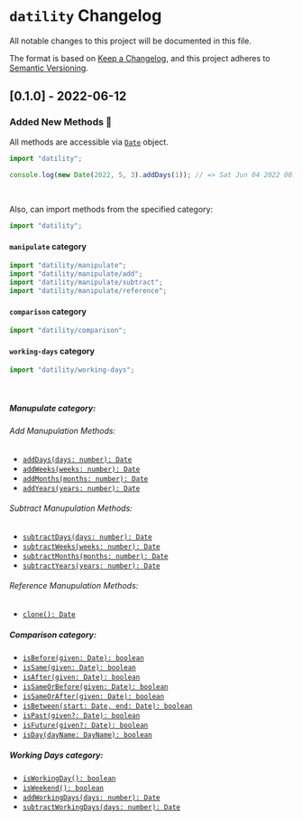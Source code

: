 # `datility` Changelog

All notable changes to this project will be documented in this file.

The format is based on [Keep a Changelog](https://keepachangelog.com/en/1.0.0/),
and this project adheres to [Semantic Versioning](https://semver.org/spec/v2.0.0.html).

## [0.1.0] - 2022-06-12

### Added New Methods 🎉

All methods are accessible via [`Date`](https://developer.mozilla.org/en-US/docs/Web/JavaScript/Reference/Global_Objects/Date) object.

```ts
import "datility";

console.log(new Date(2022, 5, 3).addDays(1)); // => Sat Jun 04 2022 00:00:00 GMT+0300 (GMT+03:00)
```

<br/>

Also, can import methods from the specified category:

```ts
import "datility";
```

#### `manipulate` category

```ts
import "datility/manipulate";
import "datility/manipulate/add";
import "datility/manipulate/subtract";
import "datility/manipulate/reference";
```

#### `comparison` category

```ts
import "datility/comparison";
```

#### `working-days` category

```ts
import "datility/working-days";
```

<br/>

##### Manupulate category:

###### Add Manupulation Methods:

- [`addDays(days: number): Date`]()
- [`addWeeks(weeks: number): Date`]()
- [`addMonths(months: number): Date`]()
- [`addYears(years: number): Date`]()

###### Subtract Manupulation Methods:

- [`subtractDays(days: number): Date`]()
- [`subtractWeeks(weeks: number): Date`]()
- [`subtractMonths(months: number): Date`]()
- [`subtractYears(years: number): Date`]()

###### Reference Manupulation Methods:

- [`clone(): Date`]()

##### Comparison category:

- [`isBefore(given: Date): boolean`]()
- [`isSame(given: Date): boolean`]()
- [`isAfter(given: Date): boolean`]()
- [`isSameOrBefore(given: Date): boolean`]()
- [`isSameOrAfter(given: Date): boolean`]()
- [`isBetween(start: Date, end: Date): boolean`]()
- [`isPast(given?: Date): boolean`]()
- [`isFuture(given?: Date): boolean`]()
- [`isDay(dayName: DayName): boolean`]()

##### Working Days category:

- [`isWorkingDay(): boolean`]()
- [`isWeekend(): boolean`]()
- [`addWorkingDays(days: number): Date`]()
- [`subtractWorkingDays(days: number): Date`]()

